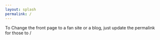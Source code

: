 ```yaml
---
layout: splash
permalink: /
---
```


To Change the front page to a fan site or a blog, just update the permalink for those to /